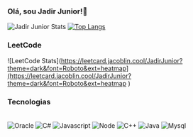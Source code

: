 
### Olá, sou Jadir Junior!👋

![Jadir Junior Stats](https://github-readme-stats.vercel.app/api?username=JadirJunior&show_icons=true&theme=radical)
[![Top Langs](https://github-readme-stats.vercel.app/api/top-langs/?username=JadirJunior&theme=radical)]()

### LeetCode
![LeetCode Stats](https://leetcard.jacoblin.cool/JadirJunior?theme=dark&font=Roboto&ext=heatmap](https://leetcard.jacoblin.cool/JadirJunior?theme=dark&font=Roboto&ext=heatmap
)


### Tecnologias

<div style="display: inline-block"><br />
    <img align="center" alt="Oracle" src="https://img.shields.io/badge/Oracle-F80000?style=for-the-badge&logo=oracle&logoColor=black">
    <img align="center" alt="C#" src="https://img.shields.io/badge/C%23-239120?style=for-the-badge&logo=c-sharp&logoColor=white&logoColor=black">
    <img align="center" alt="Javascript" src="https://img.shields.io/badge/JavaScript-323330?style=for-the-badge&logo=javascript&logoColor=F7DF1E">
    <img align="center" alt="Node" src="https://img.shields.io/badge/Node.js-43853D?style=for-the-badge&logo=node.js&logoColor=white">
    <img align="center" alt="C++" src="https://img.shields.io/badge/C%2B%2B-00599C?style=for-the-badge&logo=c%2B%2B&logoColor=white">
    <img align="center" alt="Java" src="https://img.shields.io/badge/Java-ED8B00?style=for-the-badge&logo=openjdk&logoColor=white">
    <img align="center" alt="Mysql" src="https://img.shields.io/badge/MySQL-00000F?style=for-the-badge&logo=mysql&logoColor=white">

</div>



